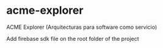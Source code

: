 # acme-explorer
ACME Explorer (Arquitecturas para software como servicio)

Add firebase sdk file on the root folder of the project
